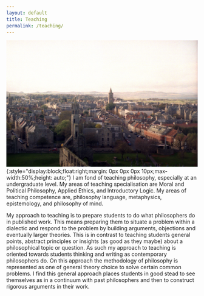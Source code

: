 ```yaml
---
layout: default
title: Teaching
permalink: /teaching/
---
```


![profile](/assets/img020.jpg){:style="display:block;float:right;margin: 0px 0px 0px 10px;max-width:50%;height: auto;"} I am fond of teaching philosophy, especially at an undergraduate level. My areas of teaching specialisation are Moral and Political Philosophy, Applied Ethics, and Introductory Logic. My areas of teaching competence are, philosophy language, metaphysics, epistemology, and philosophy of mind. 

<!--
As a Tutor, my experience is in small-group teaching (5--10 students) for undergraduate modules in moral and political philosophy. This primarily involved teaching a mix of foundational moral philosophy (eg. Utilitarianism, Kantian Deontology, Contractualism and Virtue Ethics), applied ethics topics (eg. abortion and animal rights), and foundational political philosophy (eg. Liberalism, Democratic Theory, Distributive Justice, and Multiculturalism). I have also tutored undergraduate modules in introductory classical logic, philosophy of language, epistemology, metaphysics, and philosophy of mind.

As a Lecturer, my experience is in undergraduate lecturing (50--100 students) in political philosophy and applied ethics. In political philosophy, I lectured on the first-year PY1011 Moral and Political Controversies" module on Rawlsian Political Liberalism and its differences from Millian Liberalism and Libertarianism. In Applied Ethics, I lectured on the ethics of Capital Punishment, and the ethics of Wealth Inheritance in the St Andrews International Summer School Programme.
-->

My approach to teaching is to prepare students to do what philosophers do in published work. This means preparing them to situate a problem within a dialectic and respond to the problem by building arguments, objections and eventually larger theories. This is in contrast to teaching students general points, abstract principles or insights (as good as they maybe) about a philosophical topic or question. As such my approach to teaching is oriented towards students thinking and writing as contemporary philosophers do. On this approach the methodology of philosophy is represented as one of general theory choice to solve certain common problems. I find this general approach places students in good stead to see themselves as in a continuum with past philosophers and then to construct rigorous arguments in their work.


